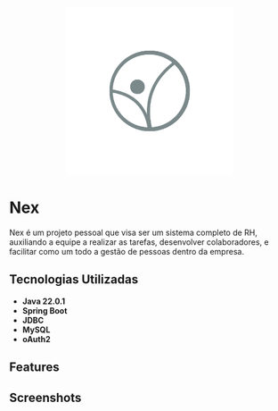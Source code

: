 
<p align="center" width="100%">
    <img width="300" src="logo_nobg.png">
</p>




# Nex

Nex é um projeto pessoal que visa ser um sistema completo de RH, auxiliando a equipe a realizar as tarefas, desenvolver colaboradores, e facilitar como um todo a gestão de pessoas dentro da empresa.


## Tecnologias Utilizadas

- **Java 22.0.1**
- **Spring Boot**
- **JDBC**
- **MySQL**
- **oAuth2**




## Features




## Screenshots


